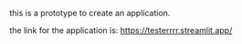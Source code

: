 this is a prototype to create an application. 

the link for the application is: https://testerrrr.streamlit.app/
